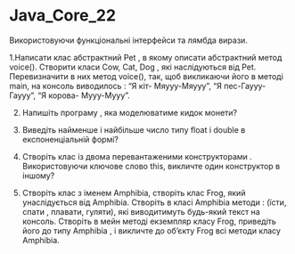 # Java_Core_22

Використовуючи функціональні інтерфейси та лямбда вирази.

1.Написати клас абстрактний Pet , в якому описати абстрактний метод voice(). Створити класи Cow, Cat, Dog , 
які наслідуються від Pet. Перевизначити в них метод voice(), так, щоб викликаючи його в методі main, на консоль
виводилось : “Я кіт- Мяууу-Мяууу”, “Я пес-Гаууу-Гаууу”, “Я корова- Мууу-Мууу”.

2. Напишіть програму , яка моделюватиме кидок монети?

3. Виведіть найменше і найбільше число типу float і double в експоненціальній формі?

4. Створіть клас із двома перевантаженими конструкторами . Використовуючи ключове слово
this, викличте один конструктор в іншому?

5. Створіть клас з іменем Amphibia, створіть клас Frog, який унаслідується від Amphibia. Створіть в класі 
Amphibia методи : (їсти, спати , плавати, гуляти), які виводитимуть будь-який текст на консоль. Створіть в 
мейн методі екземпляр класу Frog, приведіть його до типу Amphibia , і викличте до об’єкту Frog всі методи класу Amphibia.
